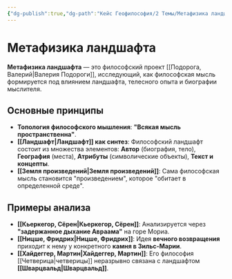 ```yaml
---
{"dg-publish":true,"dg-path":"Кейс Геофилософия/2 Темы/Метафизика ландшафта","permalink":"/kejs-geofilosofiya/2-temy/metafizika-landshafta/","dgShowLocalGraph":true}
---
```


# Метафизика ландшафта

**Метафизика ландшафта** — это философский проект [[Подорога, Валерий\|Валерия Подороги]], исследующий, как философская мысль формируется под влиянием ландшафта, телесного опыта и биографии мыслителя.

## Основные принципы

- **Топология философского мышления**: **"Всякая мысль пространственна"**.
- **[[Ландшафт\|Ландшафт]] как синтез**: Философский ландшафт состоит из множества элементов: **Автор** (биография, тело), **География** (места), **Атрибуты** (символические объекты), **Текст и концепты**.
- **[[Земля произведений\|Земля произведений]]**: Сама философская мысль становится "произведением", которое "обитает в определенной среде".

## Примеры анализа
- **[[Кьеркегор, Сёрен\|Кьеркегор, Сёрен]]**: Анализируется через **"задержанное дыхание Авраама"** на горе Мориа.
- **[[Ницше, Фридрих\|Ницше, Фридрих]]**: Идея **вечного возвращения** приходит к нему у конкретного **камня в Зильс-Марии**.
- **[[Хайдеггер, Мартин\|Хайдеггер, Мартин]]**: Его философия [[Четверица\|четверицы]] неразрывно связана с ландшафтом **[[Шварцвальд\|Шварцвальд]]**.
